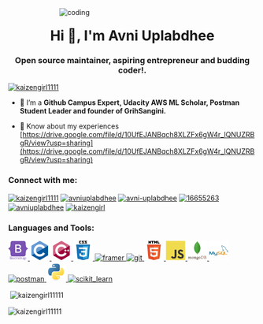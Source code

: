 

<img align="right" alt="coding" width="400" src="https://cdn.dribbble.com/users/2683272/screenshots/8229435/media/6285fcda541c3035124d1600c54b6837.jpg">
<h1 align="center">Hi 👋, I'm Avni Uplabdhee</h1>
<h3 align="center">Open source maintainer, aspiring entrepreneur and budding coder!.</h3>

<p align="left"> <a href="https://github.com/ryo-ma/github-profile-trophy"><img src="https://github-profile-trophy.vercel.app/?username=kaizengirl1111" alt="kaizengirl1111" /></a> </p>

- 🌱 I’m a **Github Campus Expert, Udacity AWS ML Scholar, Postman Student Leader and founder of GrihSangini.**

- 📄 Know about my experiences [https://drive.google.com/file/d/10UfEJANBqch8XLZFx6gW4r_lQNUZRBgR/view?usp=sharing](https://drive.google.com/file/d/10UfEJANBqch8XLZFx6gW4r_lQNUZRBgR/view?usp=sharing)

<h3 align="left">Connect with me:</h3>
<p align="left">
<a href="https://dev.to/kaizengirl1111" target="blank"><img align="center" src="https://cdn.jsdelivr.net/npm/simple-icons@3.0.1/icons/dev-dot-to.svg" alt="kaizengirl1111" height="30" width="40" /></a>
<a href="https://twitter.com/avniuplabdhee" target="blank"><img align="center" src="https://raw.githubusercontent.com/rahuldkjain/github-profile-readme-generator/master/src/images/icons/Social/twitter.svg" alt="avniuplabdhee" height="30" width="40" /></a>
<a href="https://linkedin.com/in/avni-uplabdhee" target="blank"><img align="center" src="https://raw.githubusercontent.com/rahuldkjain/github-profile-readme-generator/master/src/images/icons/Social/linked-in-alt.svg" alt="avni-uplabdhee" height="30" width="40" /></a>
<a href="https://stackoverflow.com/users/16655263" target="blank"><img align="center" src="https://raw.githubusercontent.com/rahuldkjain/github-profile-readme-generator/master/src/images/icons/Social/stack-overflow.svg" alt="16655263" height="30" width="40" /></a>
<a href="https://kaggle.com/avniuplabdhee" target="blank"><img align="center" src="https://raw.githubusercontent.com/rahuldkjain/github-profile-readme-generator/master/src/images/icons/Social/kaggle.svg" alt="avniuplabdhee" height="30" width="40" /></a>
<a href="https://www.leetcode.com/kaizengirl" target="blank"><img align="center" src="https://raw.githubusercontent.com/rahuldkjain/github-profile-readme-generator/master/src/images/icons/Social/leet-code.svg" alt="kaizengirl" height="30" width="40" /></a>
</p>

<h3 align="left">Languages and Tools:</h3>
<p align="left"> <a href="https://getbootstrap.com" target="_blank"> <img src="https://raw.githubusercontent.com/devicons/devicon/master/icons/bootstrap/bootstrap-plain-wordmark.svg" alt="bootstrap" width="40" height="40"/> </a> <a href="https://www.cprogramming.com/" target="_blank"> <img src="https://raw.githubusercontent.com/devicons/devicon/master/icons/c/c-original.svg" alt="c" width="40" height="40"/> </a> <a href="https://www.w3schools.com/cpp/" target="_blank"> <img src="https://raw.githubusercontent.com/devicons/devicon/master/icons/cplusplus/cplusplus-original.svg" alt="cplusplus" width="40" height="40"/> </a> <a href="https://www.w3schools.com/css/" target="_blank"> <img src="https://raw.githubusercontent.com/devicons/devicon/master/icons/css3/css3-original-wordmark.svg" alt="css3" width="40" height="40"/> </a> <a href="https://www.framer.com/" target="_blank"> <img src="https://www.vectorlogo.zone/logos/framer/framer-icon.svg" alt="framer" width="40" height="40"/> </a> <a href="https://git-scm.com/" target="_blank"> <img src="https://www.vectorlogo.zone/logos/git-scm/git-scm-icon.svg" alt="git" width="40" height="40"/> </a> <a href="https://www.w3.org/html/" target="_blank"> <img src="https://raw.githubusercontent.com/devicons/devicon/master/icons/html5/html5-original-wordmark.svg" alt="html5" width="40" height="40"/> </a> <a href="https://developer.mozilla.org/en-US/docs/Web/JavaScript" target="_blank"> <img src="https://raw.githubusercontent.com/devicons/devicon/master/icons/javascript/javascript-original.svg" alt="javascript" width="40" height="40"/> </a> <a href="https://www.mongodb.com/" target="_blank"> <img src="https://raw.githubusercontent.com/devicons/devicon/master/icons/mongodb/mongodb-original-wordmark.svg" alt="mongodb" width="40" height="40"/> </a> <a href="https://www.mysql.com/" target="_blank"> <img src="https://raw.githubusercontent.com/devicons/devicon/master/icons/mysql/mysql-original-wordmark.svg" alt="mysql" width="40" height="40"/> </a> <a href="https://postman.com" target="_blank"> <img src="https://www.vectorlogo.zone/logos/getpostman/getpostman-icon.svg" alt="postman" width="40" height="40"/> </a> <a href="https://www.python.org" target="_blank"> <img src="https://raw.githubusercontent.com/devicons/devicon/master/icons/python/python-original.svg" alt="python" width="40" height="40"/> </a> <a href="https://scikit-learn.org/" target="_blank"> <img src="https://upload.wikimedia.org/wikipedia/commons/0/05/Scikit_learn_logo_small.svg" alt="scikit_learn" width="40" height="40"/> </a> </p>

<p>&nbsp;<img align="center" src="https://github-readme-stats.vercel.app/api?username=kaizengirl11111&show_icons=true&locale=en" alt="kaizengirl11111" /></p>

<p><img align="center" src="https://github-readme-streak-stats.herokuapp.com/?user=kaizengirl11111&" alt="kaizengirl11111" /></p>
